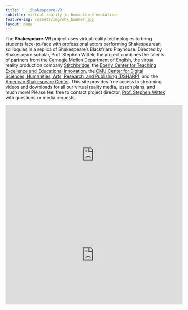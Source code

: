 ```yaml
---
title: '   Shakespeare-VR'
subtitle: virtual reality in humanities education
feature-img: /assets/img/shx_banner.jpg
layout: page
---
```

The **Shakespeare-VR** project uses virtual reality technologies to bring students face-to-face with professional actors performing Shakespearean soliloquies in a replica of Shakespeare’s Blackfriars Playhouse. Directed by Shakespeare scholar, Prof. Stephen Wittek, the project combines the talents of partners from the [Carnegie Mellon Department of English](https://www.cmu.edu/dietrich/english/), the virtual reality production company [Stitchbridge](https://www.stitchbridge.com/), the [Eberly Center for Teaching Excellence and Educational Innovation](https://www.cmu.edu/teaching/), the [CMU Center for Digital Sciences, Humanities, Arts, Research, and Publishing (DSHARP)](http://dsharp.library.cmu.edu/), and the [American Shakespeare Center](https://americanshakespearecenter.com/). This site provides free access to streaming videos and downloads for all our virtual reality media, lesson plans, and much more! Please feel free to contact project director, [Prof. Stephen Wittek](mailto:stephen.wittek@andrew.cmu.edu) with questions or media requests.

<iframe width="560" height="315" src="https://www.youtube.com/embed/mGMR5Wtpw00" frameborder="0" allow="accelerometer; autoplay; encrypted-media; gyroscope; picture-in-picture" allowfullscreen></iframe>

<iframe width="560" height="315" src="https://www.youtube.com/embed/CggZWOW4Juc" frameborder="0" allow="accelerometer; autoplay; encrypted-media; gyroscope; picture-in-picture" allowfullscreen></iframe>
